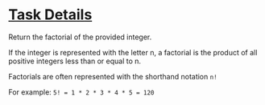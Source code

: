 <h1><a href="https://www.freecodecamp.org/challenges/factorialize-a-number">Task Details</a></h1>

Return the factorial of the provided integer.

If the integer is represented with the letter n, a factorial is the product of all positive integers less than or equal to n.

Factorials are often represented with the shorthand notation <code>n!</code>

For example: <code>5! = 1 * 2 * 3 * 4 * 5 = 120</code>
